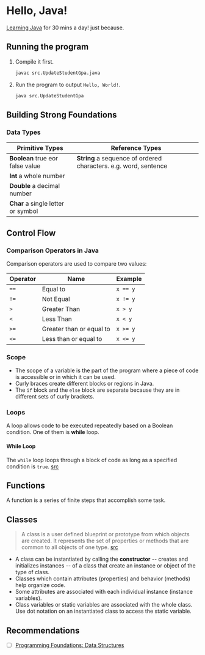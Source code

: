 # Hello, Java!

[Learning Java](https://www.linkedin.com/learning/paths/become-a-java-programmer) for 30 mins a day! just because.

## Running the program

1. Compile it first.
    ```sh
    javac src.UpdateStudentGpa.java
    ```

2. Run the program to output `Hello, World!`.
    ```sh
    java src.UpdateStudentGpa
    ```

## Building Strong Foundations

### Data Types

| **Primitive Types**                | **Reference Types**                                              |
|------------------------------------|------------------------------------------------------------------|
| **Boolean** true eor false value   | **String** a sequence of ordered characters. e.g. word, sentence |
| **Int** a whole number             |                                                                  |
| **Double** a decimal number        |                                                                  |
| **Char** a single letter or symbol |                                                                  |

## Control Flow

### Comparison Operators in Java

Comparison operators are used to compare two values:

| **Operator** | **Name**                 | **Example** |
|--------------|--------------------------|-------------|
| `==`         | Equal to                 | `x == y`    |
| `!=`         | Not Equal                | `x != y`    |
| `>`          | Greater Than             | `x > y`     |
| `<`          | Less Than                | `x < y`     |
| `>=`         | Greater than or equal to | `x >= y`    |
| `<=`         | Less than or equal to    | `x <= y`    |

### Scope

- The scope of a variable is the part of the program where a piece of code is accessible or in which it can be used.
- Curly braces create different blocks or regions in Java.
- The `if` block and the `else` block are separate because they are in different sets of curly brackets.

### Loops

A loop allows code to be executed repeatedly based on a Boolean condition. One of them is **while** loop.

#### While Loop

The `while` loop loops through a block of code as long as a specified condition is `true`. [src](https://www.w3schools.com/java/java_while_loop.asp)

## Functions

A function is a series of finite steps that accomplish some task.

## Classes

> A class is a user defined blueprint or prototype from which objects are created. It represents the set of properties or methods that are common to all objects of one type. [src](https://www.geeksforgeeks.org/classes-objects-java/)

- A class can be instantiated by calling the **constructor** -- creates and initializes instances -- of a class that create an instance or object of the type of class.
- Classes which contain attributes (properties) and behavior (methods) help organize code.
- Some attributes are associated with each individual instance (instance variables).
- Class variables or static variables are associated with the whole class. Use dot notation on an instantiated class to access the static variable.



## Recommendations
- [ ] [Programming Foundations: Data Structures](https://www.linkedin.com/learning/programming-foundations-data-structures-2/understand-data-structures?autoAdvance=true&autoSkip=false&autoplay=true&resume=true)